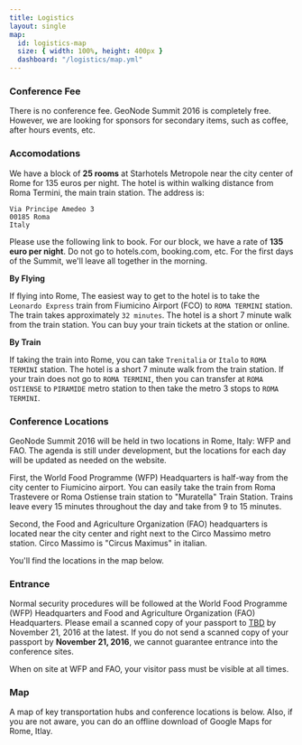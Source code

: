 ```yaml
---
title: Logistics
layout: single
map:
  id: logistics-map
  size: { width: 100%, height: 400px }
  dashboard: "/logistics/map.yml"
---
```


### Conference Fee

There is no conference fee.  GeoNode Summit 2016 is completely free.  However, we are looking for sponsors for secondary items, such as coffee, after hours events, etc.

### Accomodations

We have a block of **25 rooms** at Starhotels Metropole near the city center of Rome for 135 euros per night.  The hotel is within walking distance from Roma Termini, the main train station.  The address is:

```
Via Principe Amedeo 3
00185 Roma
Italy
```

Please use the following link to book.  For our block, we have a rate of **135 euro per night**.  Do not go to hotels.com, booking.com, etc.  For the first days of the Summit, we'll leave all together in the morning.

**By Flying**

If flying into Rome, The easiest way to get to the hotel is to take the `Leonardo Express` train from Fiumicino Airport (FCO) to `ROMA TERMINI` station.  The train takes approximately `32 minutes`.  The hotel is a short 7 minute walk from the train station.  You can buy your train tickets at the station or online.

**By Train**

If taking the train into Rome, you can take `Trenitalia` or `Italo` to `ROMA TERMINI` station.  The hotel is a short 7 minute walk from the train station.  If your train does not go to `ROMA TERMINI`, then you can transfer at `ROMA OSTIENSE` to `PIRAMIDE` metro station to then take the metro 3 stops to `ROMA TERMINI`.

### Conference Locations

GeoNode Summit 2016 will be held in two locations in Rome, Italy: WFP and FAO.  The agenda is still under development, but the locations for each day will be updated as needed on the website.

First, the World Food Programme (WFP) Headquarters is half-way from the city center to Fiumicino airport.  You can easily take the train from Roma Trastevere or Roma Ostiense train station to "Muratella" Train Station.  Trains leave every 15 minutes throughout the day and take from 9 to 15 minutes.

Second, the Food and Agriculture Organization (FAO) headquarters is located near the city center and right next to the Circo Massimo metro station.  Circo Massimo is "Circus Maximus" in italian.

You'll find the locations in the map below.

### Entrance

Normal security procedures will be followed at the World Food Programme (WFP) Headquarters and Food and Agriculture Organization (FAO) Headquarters.  Please email a scanned copy of your passport to [TBD](#) by November 21, 2016 at the latest.  If you do not send a scanned copy of your passport by **November 21, 2016**, we cannot guarantee entrance into the conference sites.

When on site at WFP and FAO, your visitor pass must be visible at all times.

### Map

A map of key transportation hubs and conference locations is below.  Also, if you are not aware, you can do an offline download of Google Maps for Rome, Itlay.
